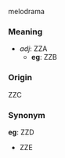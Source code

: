 melodrama
### Meaning
+ _adj_: ZZA
    + __eg__: ZZB

### Origin

ZZC

### Synonym

__eg__: ZZD

+ ZZE


